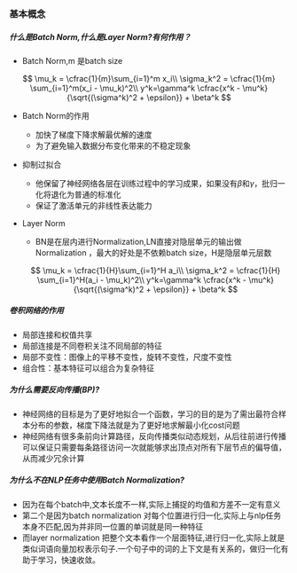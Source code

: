 ### 基本概念

##### 什么是Batch Norm,什么是Layer Norm?有何作用？

- Batch Norm,m 是batch size

$$
\mu_k = \cfrac{1}{m}\sum_{i=1}^m x_i\\
\sigma_k^2 = \cfrac{1}{m} \sum_{i=1}^m(x_i - \mu_k)^2\\
y^k=\gamma^k \cfrac{x^k - \mu^k}{\sqrt{(\sigma^k)^2 + \epsilon}} + \beta^k
$$

- Batch Norm的作用
  
  - 加快了梯度下降求解最优解的速度
  - 为了避免输入数据分布变化带来的不稳定现象
- 抑制过拟合
  - 他保留了神经网络各层在训练过程中的学习成果，如果没有$\beta$和$\gamma$，批归一化将退化为普通的标准化
  - 保证了激活单元的非线性表达能力
  
- Layer Norm

  - BN是在层内进行Normalization,LN直接对隐层单元的输出做Normalization ，最大的好处是不依赖batch size，H是隐层单元层数

  $$
  \mu_k = \cfrac{1}{H}\sum_{i=1}^H a_i\\
  \sigma_k^2 = \cfrac{1}{H} \sum_{i=1}^H(a_i - \mu_k)^2\\
  y^k=\gamma^k \cfrac{x^k - \mu^k}{\sqrt{(\sigma^k)^2 + \epsilon}} + \beta^k
  $$

  

##### 卷积网络的作用

- 局部连接和权值共享
- 局部连接是不同卷积关注不同局部的特征
- 局部不变性：图像上的平移不变性，旋转不变性，尺度不变性
- 组合性：基本特征可以组合为复杂特征

##### 为什么需要反向传播(BP)?

- 神经网络的目标是为了更好地拟合一个函数，学习的目的是为了需出最符合样本分布的参数，梯度下降法就是为了更好地求解最小化cost问题
- 神经网络有很多条前向计算路径，反向传播类似动态规划，从后往前进行传播可以保证只需要每条路径访问一次就能够求出顶点对所有下层节点的偏导值，从而减少冗余计算

##### 为什么不在NLP任务中使用Batch Normalization?

- 因为在每个batch中,文本长度不一样,实际上捕捉的均值和方差不一定有意义
- 第二个是因为batch normalization 对每个位置进行归一化,实际上与nlp任务本身不匹配,因为并非同一位置的单词就是同一种特征
- 而layer normalization 把整个文本看作一个层面特征,进行归一化,实际上就是类似词语向量加权表示句子.一个句子中的词的上下文是有关系的，做归一化有助于学习，快速收敛。


